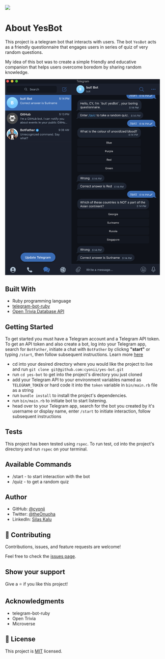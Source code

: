 ![](https://img.shields.io/badge/Microverse-blueviolet)

# About YesBot

This project is a telegram bot that interacts with users. The bot `YesBot` acts as a friendly questionnaire that engages users in series of quiz of very random questions.

My idea of this bot was to create a simple friendly and educative companion that helps users overcome boredom by sharing random knowledge.

![](images/butyesbot_screenshot.png)

## Built With
- Ruby programming language
- [telegram-bot-ruby](https://github.com/atipugin/telegram-bot-ruby)
- [Open Trivia Database API](https://opentdb.com)

## Getting Started
To get started you must have a Telegram account and a Telegram API token. To get an API token and also create a bot, log into your Telegram app, search for `BotFather`, initiate a chat with `BotFather` by clickng **"start"** or typing `/start`, then follow subsequent instructions. Learn more [here](https://core.telegram.org/bots#6-botfather)

- cd into your desired directory where you would like the project to live and run `git clone git@github.com:cyonii/yes-bot.git`
- run `cd yes-bot` to get into the project's directory you just cloned
- add your Telegram API to your environment variables named as `TELEGRAM_TOKEN` or hard code it into the `token` variable in `bin/main.rb` file as a string
- run `bundle install` to install the project's dependencies.
- run `bin/main.rb` to initiate bot to start listening.
- head over to your Telegram app, search for the bot you created by it's username or display name, enter `/start` to initiate interaction, follow subsequent instructions

## Tests
This project has been tested using `rspec`. To run test, cd into the project's directory and run `rspec` on your terminal.

## Available Commands
- /start - to start interaction with the bot
- /quiz - to get a random quiz

## Author

- GitHub: [@cyonii](https://github.com/cyonii)
- Twitter: [@theOnuoha](https://twitter.com/theOnuoha)
- LinkedIn: [Silas Kalu](https://www.linkedin.com/in/cyonii/)

## 🤝 Contributing

Contributions, issues, and feature requests are welcome!

Feel free to check the [issues page](issues/).


## Show your support

Give a ⭐️ if you like this project!

## Acknowledgments

- telegram-bot-ruby
- Open Trivia
- Microverse

## 📝 License

This project is [MIT](lic.url) licensed.
